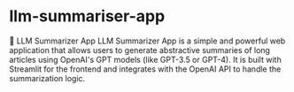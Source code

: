 # llm-summariser-app
  🧠 LLM Summarizer App LLM Summarizer App is a simple and powerful web application that allows users to generate abstractive summaries of long articles using OpenAI's GPT models (like GPT-3.5 or GPT-4). It is built with Streamlit for the frontend and integrates with the OpenAI API to handle the summarization logic.
